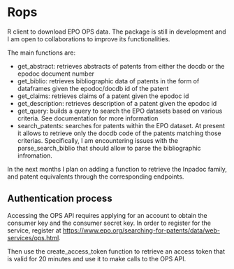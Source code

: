 # Rops
R client to download EPO OPS data. The package is still in development and I am open to collaborations to improve its functionalities. 

The main functions are:

- get_abstract: retrieves abstracts of patents from either the docdb or the epodoc document number
- get_biblio: retrieves bibliographic data of patents in the form of dataframes given the epodoc/docdb id of the patent
- get_claims: retrieves claims of a patent given the epodoc id
- get_description: retrieves description of a patent given the epodoc id
- get_query: builds a query to search the EPO datasets based on various criteria. See documentation for more information
- search_patents: searches for patents within the EPO dataset. At present it allows to retrieve only the docdb code of the patents matching those criterias. Specifically, I am encountering issues with the parse_search_biblio that should allow to parse the bibliographic infromation. 

In the next months I plan on adding a function to retrieve the Inpadoc family, and patent equivalents through the corresponding endpoints. 

## Authentication process
Accessing the OPS API requires applying for an account to obtain the consumer key and the consumer secret key. In order to register for the service, register at
https://www.epo.org/searching-for-patents/data/web-services/ops.html.

Then use the create_access_token function to retrieve an access token that is valid for 20 minutes and use it to make calls to the OPS API.




